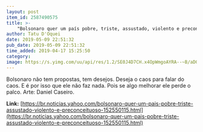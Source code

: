 ```yaml
---
layout: post
item_id: 2587490575
title: >-
    "Bolsonaro quer um país pobre, triste, assustado, violento e preconceituoso"
author: Tatu D'Oquei
date: 2019-05-09 22:51:32
pub_date: 2019-05-09 22:51:32
time_added: 2019-04-17 15:25:50
category: 
image: https://s.yimg.com/uu/api/res/1.2/SE0J4D7CH.x4OpWmgoAYRA--~B/aD01OTk7dz0xMDI0O3NtPTE7YXBwaWQ9eXRhY2h5b24-/http:/media.zenfs.com/en/homerun/feed_manager_auto_publish_494/491d04264a71010235cf0753ddae4d7d
---
```


Bolsonaro não tem propostas, tem desejos. Deseja o caos para falar do caos. E é por isso que ele não faz nada. Pois se algo melhorar ele perde o palco. Arte: Daniel Caseiro.

**Link:** [https://br.noticias.yahoo.com/bolsonaro-quer-um-pais-pobre-triste-assustado-violento-e-preconceituoso-152550115.html](https://br.noticias.yahoo.com/bolsonaro-quer-um-pais-pobre-triste-assustado-violento-e-preconceituoso-152550115.html)

